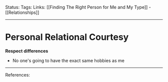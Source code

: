 Status:
Tags:
Links: [[Finding The Right Person for Me and My Type]] - [[Relationships]]
___
# Personal Relational Courtesy
**Respect differences**
- No one's going to have the exact same hobbies as me

___
References:
